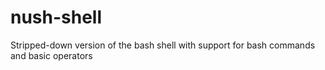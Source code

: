 # nush-shell
Stripped-down version of the bash shell with support for bash commands and basic operators
